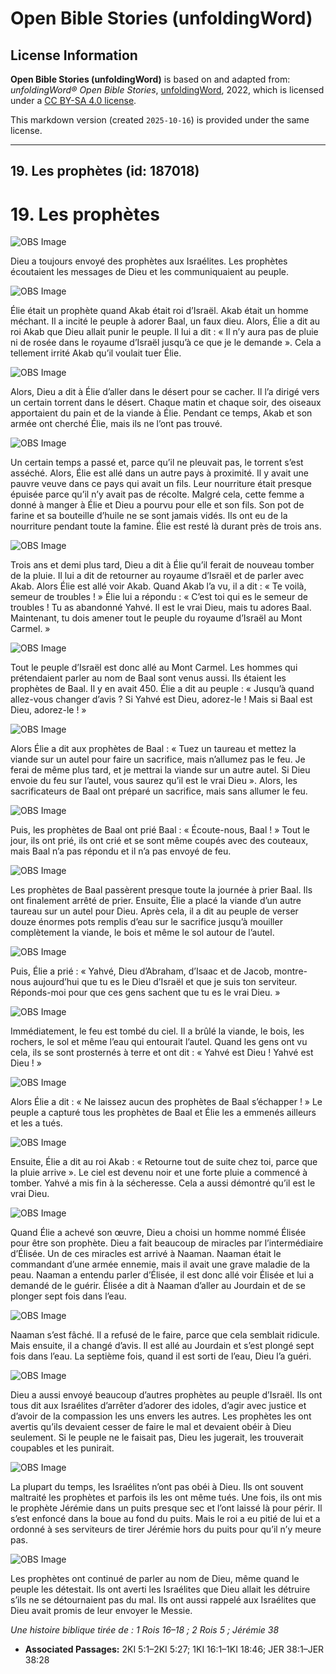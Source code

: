 # Open Bible Stories (unfoldingWord)

## License Information

**Open Bible Stories (unfoldingWord)** is based on and adapted from: _unfoldingWord® Open Bible Stories_, [unfoldingWord](https://unfoldingword.org/utw), 2022, which is licensed under a [CC BY-SA 4.0 license](https://creativecommons.org/licenses/by-sa/4.0/legalcode.en).

This markdown version (created `2025-10-16`) is provided under the same license.



--------------------------------

## 19. Les prophètes (id: 187018)

19\. Les prophètes
==================

![OBS Image](https://cdn.aquifer.bible/aquifer-content/resources/UWOBS/jpg/360px/obs-en-19-01.jpg)

Dieu a toujours envoyé des prophètes aux Israélites. Les prophètes écoutaient les messages de Dieu et les communiquaient au peuple.

![OBS Image](https://cdn.aquifer.bible/aquifer-content/resources/UWOBS/jpg/360px/obs-en-19-02.jpg)

Élie était un prophète quand Akab était roi d’Israël. Akab était un homme méchant. Il a incité le peuple à adorer Baal, un faux dieu. Alors, Élie a dit au roi Akab que Dieu allait punir le peuple. Il lui a dit : « Il n’y aura pas de pluie ni de rosée dans le royaume d’Israël jusqu’à ce que je le demande ». Cela a tellement irrité Akab qu’il voulait tuer Élie.

![OBS Image](https://cdn.aquifer.bible/aquifer-content/resources/UWOBS/jpg/360px/obs-en-19-03.jpg)

Alors, Dieu a dit à Élie d’aller dans le désert pour se cacher. Il l’a dirigé vers un certain torrent dans le désert. Chaque matin et chaque soir, des oiseaux apportaient du pain et de la viande à Élie. Pendant ce temps, Akab et son armée ont cherché Élie, mais ils ne l’ont pas trouvé.

![OBS Image](https://cdn.aquifer.bible/aquifer-content/resources/UWOBS/jpg/360px/obs-en-19-04.jpg)

Un certain temps a passé et, parce qu’il ne pleuvait pas, le torrent s’est asséché. Alors, Élie est allé dans un autre pays à proximité. Il y avait une pauvre veuve dans ce pays qui avait un fils. Leur nourriture était presque épuisée parce qu’il n’y avait pas de récolte. Malgré cela, cette femme a donné à manger à Élie et Dieu a pourvu pour elle et son fils. Son pot de farine et sa bouteille d’huile ne se sont jamais vidés. Ils ont eu de la nourriture pendant toute la famine. Élie est resté là durant près de trois ans.

![OBS Image](https://cdn.aquifer.bible/aquifer-content/resources/UWOBS/jpg/360px/obs-en-19-05.jpg)

Trois ans et demi plus tard, Dieu a dit à Élie qu’il ferait de nouveau tomber de la pluie. Il lui a dit de retourner au royaume d’Israël et de parler avec Akab. Alors Élie est allé voir Akab. Quand Akab l’a vu, il a dit : « Te voilà, semeur de troubles ! » Élie lui a répondu : « C’est toi qui es le semeur de troubles ! Tu as abandonné Yahvé. Il est le vrai Dieu, mais tu adores Baal. Maintenant, tu dois amener tout le peuple du royaume d’Israël au Mont Carmel. »

![OBS Image](https://cdn.aquifer.bible/aquifer-content/resources/UWOBS/jpg/360px/obs-en-19-06.jpg)

Tout le peuple d’Israël est donc allé au Mont Carmel. Les hommes qui prétendaient parler au nom de Baal sont venus aussi. Ils étaient les prophètes de Baal. Il y en avait 450\. Élie a dit au peuple : « Jusqu’à quand allez\-vous changer d’avis ? Si Yahvé est Dieu, adorez\-le ! Mais si Baal est Dieu, adorez\-le ! »

![OBS Image](https://cdn.aquifer.bible/aquifer-content/resources/UWOBS/jpg/360px/obs-en-19-07.jpg)

Alors Élie a dit aux prophètes de Baal : « Tuez un taureau et mettez la viande sur un autel pour faire un sacrifice, mais n’allumez pas le feu. Je ferai de même plus tard, et je mettrai la viande sur un autre autel. Si Dieu envoie du feu sur l’autel, vous saurez qu’il est le vrai Dieu ». Alors, les sacrificateurs de Baal ont préparé un sacrifice, mais sans allumer le feu.

![OBS Image](https://cdn.aquifer.bible/aquifer-content/resources/UWOBS/jpg/360px/obs-en-19-08.jpg)

Puis, les prophètes de Baal ont prié Baal : « Écoute\-nous, Baal ! » Tout le jour, ils ont prié, ils ont crié et se sont même coupés avec des couteaux, mais Baal n’a pas répondu et il n’a pas envoyé de feu.

![OBS Image](https://cdn.aquifer.bible/aquifer-content/resources/UWOBS/jpg/360px/obs-en-19-09.jpg)

Les prophètes de Baal passèrent presque toute la journée à prier Baal. Ils ont finalement arrêté de prier. Ensuite, Élie a placé la viande d’un autre taureau sur un autel pour Dieu. Après cela, il a dit au peuple de verser douze énormes pots remplis d’eau sur le sacrifice jusqu’à mouiller complètement la viande, le bois et même le sol autour de l’autel.

![OBS Image](https://cdn.aquifer.bible/aquifer-content/resources/UWOBS/jpg/360px/obs-en-19-10.jpg)

Puis, Élie a prié : « Yahvé, Dieu d’Abraham, d’Isaac et de Jacob, montre\-nous aujourd’hui que tu es le Dieu d’Israël et que je suis ton serviteur. Réponds\-moi pour que ces gens sachent que tu es le vrai Dieu. »

![OBS Image](https://cdn.aquifer.bible/aquifer-content/resources/UWOBS/jpg/360px/obs-en-19-11.jpg)

Immédiatement, le feu est tombé du ciel. Il a brûlé la viande, le bois, les rochers, le sol et même l’eau qui entourait l’autel. Quand les gens ont vu cela, ils se sont prosternés à terre et ont dit : « Yahvé est Dieu ! Yahvé est Dieu ! »

![OBS Image](https://cdn.aquifer.bible/aquifer-content/resources/UWOBS/jpg/360px/obs-en-19-12.jpg)

Alors Élie a dit : « Ne laissez aucun des prophètes de Baal s’échapper ! » Le peuple a capturé tous les prophètes de Baal et Élie les a emmenés ailleurs et les a tués.

![OBS Image](https://cdn.aquifer.bible/aquifer-content/resources/UWOBS/jpg/360px/obs-en-19-13.jpg)

Ensuite, Élie a dit au roi Akab : « Retourne tout de suite chez toi, parce que la pluie arrive ». Le ciel est devenu noir et une forte pluie a commencé à tomber. Yahvé a mis fin à la sécheresse. Cela a aussi démontré qu’il est le vrai Dieu.

![OBS Image](https://cdn.aquifer.bible/aquifer-content/resources/UWOBS/jpg/360px/obs-en-19-14.jpg)

Quand Élie a achevé son œuvre, Dieu a choisi un homme nommé Élisée pour être son prophète. Dieu a fait beaucoup de miracles par l’intermédiaire d’Élisée. Un de ces miracles est arrivé à Naaman. Naaman était le commandant d’une armée ennemie, mais il avait une grave maladie de la peau. Naaman a entendu parler d’Élisée, il est donc allé voir Élisée et lui a demandé de le guérir. Élisée a dit à Naaman d’aller au Jourdain et de se plonger sept fois dans l’eau.

![OBS Image](https://cdn.aquifer.bible/aquifer-content/resources/UWOBS/jpg/360px/obs-en-19-15.jpg)

Naaman s’est fâché. Il a refusé de le faire, parce que cela semblait ridicule. Mais ensuite, il a changé d’avis. Il est allé au Jourdain et s’est plongé sept fois dans l’eau. La septième fois, quand il est sorti de l’eau, Dieu l’a guéri.

![OBS Image](https://cdn.aquifer.bible/aquifer-content/resources/UWOBS/jpg/360px/obs-en-19-16.jpg)

Dieu a aussi envoyé beaucoup d’autres prophètes au peuple d’Israël. Ils ont tous dit aux Israélites d’arrêter d’adorer des idoles, d’agir avec justice et d’avoir de la compassion les uns envers les autres. Les prophètes les ont avertis qu’ils devaient cesser de faire le mal et devaient obéir à Dieu seulement. Si le peuple ne le faisait pas, Dieu les jugerait, les trouverait coupables et les punirait.

![OBS Image](https://cdn.aquifer.bible/aquifer-content/resources/UWOBS/jpg/360px/obs-en-19-17.jpg)

La plupart du temps, les Israélites n’ont pas obéi à Dieu. Ils ont souvent maltraité les prophètes et parfois ils les ont même tués. Une fois, ils ont mis le prophète Jérémie dans un puits presque sec et l’ont laissé là pour périr. Il s’est enfoncé dans la boue au fond du puits. Mais le roi a eu pitié de lui et a ordonné à ses serviteurs de tirer Jérémie hors du puits pour qu’il n’y meure pas.

![OBS Image](https://cdn.aquifer.bible/aquifer-content/resources/UWOBS/jpg/360px/obs-en-19-18.jpg)

Les prophètes ont continué de parler au nom de Dieu, même quand le peuple les détestait. Ils ont averti les Israélites que Dieu allait les détruire s’ils ne se détournaient pas du mal. Ils ont aussi rappelé aux Israélites que Dieu avait promis de leur envoyer le Messie.

*Une histoire biblique tirée de : 1 Rois 16–18 ; 2 Rois 5 ; Jérémie 38*

* **Associated Passages:** 2KI 5:1–2KI 5:27; 1KI 16:1–1KI 18:46; JER 38:1–JER 38:28


